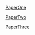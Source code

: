 
[PaperOne](./PaperOne/readme.md)

[PaperTwo](./PaperTwo/readme.md)

[PaperThree](./PaperThree/readme.md)
